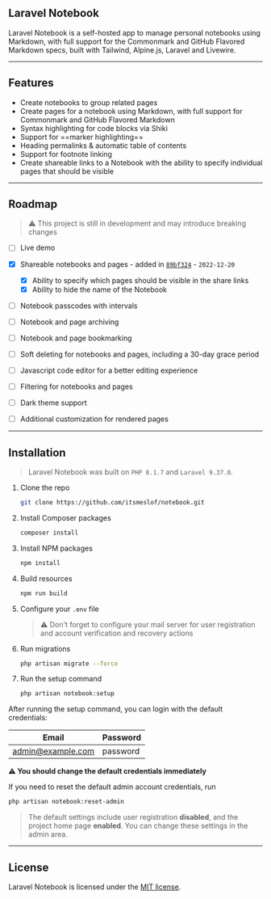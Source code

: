## Laravel Notebook

Laravel Notebook is a self-hosted app to manage personal notebooks using Markdown, with full support for the Commonmark and GitHub Flavored Markdown specs, built with Tailwind, Alpine.js, Laravel and Livewire.

---

## Features

-   Create notebooks to group related pages
-   Create pages for a notebook using Markdown, with full support for Commonmark and GitHub Flavored Markdown
-   Syntax highlighting for code blocks via Shiki
-   Support for ==marker highlighting==
-   Heading permalinks & automatic table of contents
-   Support for footnote linking
-   Create shareable links to a Notebook with the ability to specify individual pages that should be visible

---

## Roadmap

> :warning: This project is still in development and may introduce breaking changes

-   [ ] Live demo
-   [x] Shareable notebooks and pages - added in [`89bf324`](https://github.com/itsmeslof/notebook/commit/89bf32459bd321621a28dba43d26de0e0f5c5101) - `2022-12-20`

    -   [x] Ability to specify which pages should be visible in the share links
    -   [x] Ability to hide the name of the Notebook

-   [ ] Notebook passcodes with intervals
-   [ ] Notebook and page archiving
-   [ ] Notebook and page bookmarking
-   [ ] Soft deleting for notebooks and pages, including a 30-day grace period
-   [ ] Javascript code editor for a better editing experience
-   [ ] Filtering for notebooks and pages
-   [ ] Dark theme support
-   [ ] Additional customization for rendered pages

---

## Installation

> Laravel Notebook was built on `PHP 8.1.7` and `Laravel 9.37.0`.

1. Clone the repo

    ```sh
    git clone https://github.com/itsmeslof/notebook.git
    ```

2. Install Composer packages

    ```sh
    composer install
    ```

3. Install NPM packages

    ```sh
    npm install
    ```

4. Build resources

    ```sh
    npm run build
    ```

5. Configure your `.env` file

    > :warning: Don't forget to configure your mail server for user registration and account verification and recovery actions

6. Run migrations

    ```sh
    php artisan migrate --force
    ```

7. Run the setup command

    ```sh
    php artisan notebook:setup
    ```

After running the setup command, you can login with the default credentials:

| Email             | Password |
| ----------------- | -------- |
| admin@example.com | password |

**:warning: You should change the default credentials immediately**

If you need to reset the default admin account credentials, run

```sh
php artisan notebook:reset-admin
```

> The default settings include user registration **disabled**, and the project home page **enabled**. You can change these settings in the admin area.

---

## License

Laravel Notebook is licensed under the [MIT license](LICENSE.txt).
